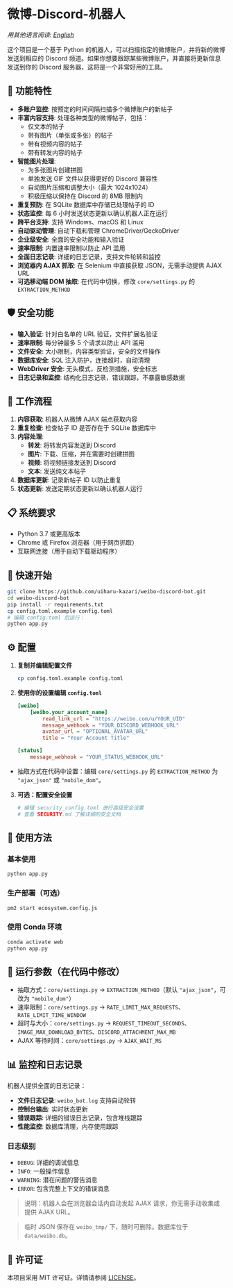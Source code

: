 # 微博-Discord-机器人

*用其他语言阅读: [English](README.md)*

这个项目是一个基于 Python 的机器人，可以扫描指定的微博账户，并将新的微博发送到相应的 Discord 频道。如果你想要跟踪某些微博账户，并直接将更新信息发送到你的 Discord 服务器，这将是一个非常好用的工具。

## 🚀 功能特性

* **多账户监控**: 按预定的时间间隔扫描多个微博账户的新帖子
* **丰富内容支持**: 处理各种类型的微博帖子，包括：
  * 仅文本的帖子
  * 带有图片（单张或多张）的帖子
  * 带有视频内容的帖子
  * 带有转发内容的帖子
* **智能图片处理**: 
  * 为多张图片创建拼图
  * 单独发送 GIF 文件以获得更好的 Discord 兼容性
  * 自动图片压缩和调整大小（最大 1024x1024）
  * 积极压缩以保持在 Discord 的 8MB 限制内
* **重复预防**: 在 SQLite 数据库中存储已处理帖子的 ID
* **状态监控**: 每 6 小时发送状态更新以确认机器人正在运行
* **跨平台支持**: 支持 Windows、macOS 和 Linux
* **自动驱动管理**: 自动下载和管理 ChromeDriver/GeckoDriver
* **企业级安全**: 全面的安全功能和输入验证
* **速率限制**: 内置速率限制以防止 API 滥用
* **全面日志记录**: 详细的日志记录，支持文件轮转和监控
* **浏览器内 AJAX 抓取**: 在 Selenium 中直接获取 JSON，无需手动提供 AJAX URL
* **可选移动端 DOM 抽取**: 在代码中切换，修改 `core/settings.py` 的 `EXTRACTION_METHOD`

## 🛡️ 安全功能

* **输入验证**: 针对白名单的 URL 验证，文件扩展名验证
* **速率限制**: 每分钟最多 5 个请求以防止 API 滥用
* **文件安全**: 大小限制，内容类型验证，安全的文件操作
* **数据库安全**: SQL 注入防护，连接超时，自动清理
* **WebDriver 安全**: 无头模式，反检测措施，安全标志
* **日志记录和监控**: 结构化日志记录，错误跟踪，不暴露敏感数据

## 🔄 工作流程

1. **内容获取**: 机器人从微博 AJAX 端点获取内容
2. **重复检查**: 检查帖子 ID 是否存在于 SQLite 数据库中
3. **内容处理**: 
   - **转发**: 将转发内容发送到 Discord
   - **图片**: 下载、压缩，并在需要时创建拼图
   - **视频**: 将视频链接发送到 Discord
   - **文本**: 发送纯文本帖子
4. **数据库更新**: 记录新帖子 ID 以防止重复
5. **状态更新**: 发送定期状态更新以确认机器人运行

## 📋 系统要求

* Python 3.7 或更高版本
* Chrome 或 Firefox 浏览器（用于网页抓取）
* 互联网连接（用于自动下载驱动程序）

## 🚀 快速开始

```bash
git clone https://github.com/uiharu-kazari/weibo-discord-bot.git
cd weibo-discord-bot
pip install -r requirements.txt
cp config.toml.example config.toml
# 编辑 config.toml 后运行：
python app.py
```

## ⚙️ 配置

1. **复制并编辑配置文件**
   ```bash
   cp config.toml.example config.toml
   ```

2. **使用你的设置编辑 `config.toml`**
   ```toml
   [weibo]
       [weibo.your_account_name]
           read_link_url = "https://weibo.com/u/YOUR_UID"
           message_webhook = "YOUR_DISCORD_WEBHOOK_URL"
           avatar_url = "OPTIONAL_AVATAR_URL"
           title = "Your Account Title"
   
   [status]
       message_webhook = "YOUR_STATUS_WEBHOOK_URL"
   ```

- 抽取方式在代码中设置：编辑 `core/settings.py` 的 `EXTRACTION_METHOD` 为 `"ajax_json"` 或 `"mobile_dom"`。

3. **可选：配置安全设置**
   ```bash
   # 编辑 security_config.toml 进行高级安全设置
   # 查看 SECURITY.md 了解详细的安全文档
   ```

## 🎯 使用方法

### 基本使用
```bash
python app.py
```

### 生产部署（可选）
```bash
pm2 start ecosystem.config.js
```

### 使用 Conda 环境
```bash
conda activate web
python app.py
```

## 🔧 运行参数（在代码中修改）

- 抽取方式：`core/settings.py` → `EXTRACTION_METHOD`（默认 `"ajax_json"`，可改为 `"mobile_dom"`）
- 速率限制：`core/settings.py` → `RATE_LIMIT_MAX_REQUESTS`、`RATE_LIMIT_TIME_WINDOW`
- 超时与大小：`core/settings.py` → `REQUEST_TIMEOUT_SECONDS`、`IMAGE_MAX_DOWNLOAD_BYTES`、`DISCORD_ATTACHMENT_MAX_MB`
- AJAX 等待时间：`core/settings.py` → `AJAX_WAIT_MS`

## 📊 监控和日志记录

机器人提供全面的日志记录：
- **文件日志记录**: `weibo_bot.log` 支持自动轮转
- **控制台输出**: 实时状态更新
- **错误跟踪**: 详细的错误日志记录，包含堆栈跟踪
- **性能监控**: 数据库清理，内存使用跟踪

### 日志级别
- `DEBUG`: 详细的调试信息
- `INFO`: 一般操作信息
- `WARNING`: 潜在问题的警告消息
- `ERROR`: 包含完整上下文的错误消息

> 说明：机器人会在浏览器会话内自动发起 AJAX 请求，你无需手动收集或提供 AJAX URL。

 

> 临时 JSON 保存在 `weibo_tmp/` 下，随时可删除。数据库位于 `data/weibo.db`。

 

 

## 📄 许可证

本项目采用 MIT 许可证。详情请参阅 [LICENSE](LICENSE)。

 
